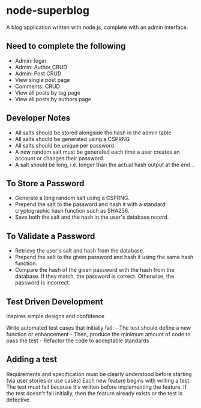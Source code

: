 node-superblog
==============

A blog application written with node.js, complete with an admin interface.


Need to complete the following
------------------------------
* Admin: login
* Admin: Author CRUD
* Admin: Post CRUD
* View single post page
* Comments: CRUD
* View all posts by tag page
* View all posts by authors page

Developer Notes
---------------
* All salts should be stored alongside the hash in the admin table
* All salts should be generated using a CSPRNG
* All salts should be unique per password
* A new random salt must be generated each time a user creates an account or changes their password.
* A salt should be long, i.e. longer than the actual hash output at the end...

To Store a Password
-------------------
* Generate a long random salt using a CSPRNG.
* Prepend the salt to the password and hash it with a standard cryptographic hash function such as SHA256.
* Save both the salt and the hash in the user's database record.


To Validate a Password
----------------------
* Retrieve the user's salt and hash from the database.
* Prepend the salt to the given password and hash it using the same hash function.
* Compare the hash of the given password with the hash from the database. If they match, the password is correct. Otherwise, the password is incorrect.

Test Driven Development
-----------------------

Inspires simple designs and confidence

Write automated test cases that initially fail:
	- The test should define a new function or enhancement
	- Then, produce the minimum amount of code to pass the test
	- Refactor the code to acceptable standards

Adding a test
-------------
Requirements and specification must be clearly understood before starting (via user stories or use cases)
Each new feature begins with writing a test.
The test must fail because it's written before implementing the feature.
If the test doesn't fail initially, then the feature already exists or the test is defective.
